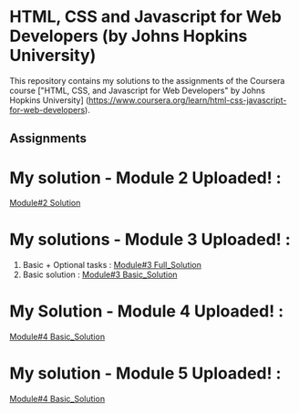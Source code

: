 # HTML, CSS and Javascript for Web Developers (by Johns Hopkins University)

This repository contains my solutions to the assignments of the Coursera course
["HTML, CSS, and Javascript for Web Developers" by Johns Hopkins University]
(https://www.coursera.org/learn/html-css-javascript-for-web-developers).

## Assignments
# My solution - Module 2 Uploaded! :
[Module#2 Solution](https://manarhamad.github.io/coursera-test/Module2solution/Index.html)
# My solutions - Module 3 Uploaded! :
1. Basic + Optional tasks :
[Module#3 Full_Solution](https://manarhamad.github.io/coursera-test/Module3solution/Index.html)
2. Basic solution :
[Module#3 Basic_Solution](https://manarhamad.github.io/coursera-test/Module3solution/Index_basic.html)
# My Solution - Module 4 Uploaded! :
[Module#4 Basic_Solution](https://manarhamad.github.io/coursera-test/Module4Solution/Index.html)
# My solution - Module 5 Uploaded! :
[Module#4 Basic_Solution](https://manarhamad.github.io/coursera-test/Module4Solution/Index.html)

